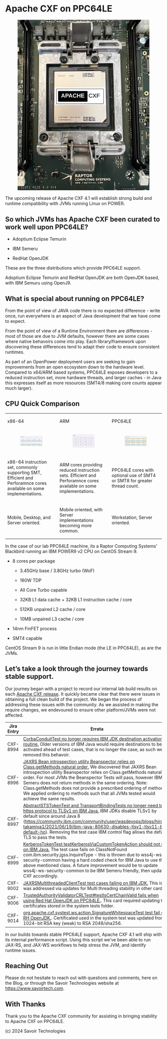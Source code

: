 # Apache CXF on PPC64LE

<figure>
<img src="./assets/images/raptor-computing-systems-blackbird-power.png"
alt="POWER" />
</figure>

The upcoming release of Apache CXF 4.1 will establish strong build and
runtime compatibility with JVMs running Linux on POWER.

## So which JVMs has Apache CXF been curated to work well upon PPC64LE?

- Adoptium Eclipse Temurin

- IBM Semeru

- RedHat OpenJDK

These are the three distributions which provide PPC64LE support.

Adoptium Eclipse Temurin and RedHat OpenJDK are both OpenJDK based, with
IBM Semuru using OpenJ9.

## What is special about running on PPC64LE?

From the point of view of JAVA code there is no expected difference -
write once, run everywhere is an aspect of Java development that we have
come to expect.

From the point of view of a Runtime Environment there are differences -
most of those are due to JVM defaults, however there are some cases
where native behavoirs come into play. Each library/framework upon
discovering these differences tend to adapt their code to ensure
consistent runtimes.

As part of an OpenPower deployment users are seeking to gain
improvements from an open ecosystem down to the hardware level. Compared
to x64/ARM based systems, PPC64LE exposes developers to a reduced
instruction set, more hardware threads, and larger caches - in Java this
expresses itself as more resources (SMT4/8 making core counts appear
much larger).

## CPU Quick Comparison

<table>
<colgroup>
<col style="width: 33%" />
<col style="width: 33%" />
<col style="width: 33%" />
</colgroup>
<tbody>
<tr>
<td style="text-align: left;"><p>x86-64</p></td>
<td style="text-align: left;"><p>ARM</p></td>
<td style="text-align: left;"><p>PPC64LE</p></td>
</tr>
<tr>
<td style="text-align: left;"><figure>
<img src="./assets/images/x64.png" alt="x64" />
</figure></td>
<td style="text-align: left;"><figure>
<img src="./assets/images/arm.png" alt="arm" />
</figure></td>
<td style="text-align: left;"><figure>
<img src="./assets/images/power.png" alt="power" />
</figure></td>
</tr>
<tr>
<td style="text-align: left;"><p>x86-64 instruction set, commonly
supporting SMT, Efficient and Perforamnce cores available on some
implementations.</p></td>
<td style="text-align: left;"><p>ARM cores providing reduced instruction
sets. Efficient and Perforamnce cores available on some
implementations.</p></td>
<td style="text-align: left;"><p>PPC64LE cores with optional use of SMT4
or SMT8 for greater thread count.</p></td>
</tr>
<tr>
<td style="text-align: left;"><p>Mobile, Desktop, and Server
oriented.</p></td>
<td style="text-align: left;"><p>Mobile oriented, with Server
implementations becoming more common.</p></td>
<td style="text-align: left;"><p>Workstation, Server oriented.</p></td>
</tr>
</tbody>
</table>

In the case of our lab PPC64LE machine, its a Raptor Computing Systems'
Blackbird running an IBM POWER9 v2 CPU on CentOS Stream 9.

- 8 cores per package

  - 3.45GHz base / 3.8GHz turbo (WoF)

  - 160W TDP

  - All Core Turbo capable

  - 32KB L1 data cache + 32KB L1 instruction cache / core

  - 512KB unpaired L2 cache / core

  - 10MB unpaired L3 cache / core

- 14nm FinFET process

- SMT4 capable

CentOS Stream 9 is run in little Endian mode (the LE in PPC64LE), as are
the JVMs.

## Let’s take a look through the journey towards stable support.

Our journey began with a project to record our internal lab build
results on each [Apache CXF
release](https://github.com/savoirtech/apache-cxf-report). It quickly
became clear that there were issues in obtaining a full clean build of
the project. We began the process of addressing these issues with the
community. As we assisted in making the require changes, we endevoured
to ensure other platform/JVMs were not affected.

| Jira Entry | Errata |
|----|----|
| CXF-8994 | [CorbaConduitTest no longer requires IBM JDK destination activation routine.](https://issues.apache.org/jira/browse/CXF-8994) Older versions of IBM Java would require destinations to be activated ahead of test cases, that is no longer the case, as such we removed this behavoir. |
| CXF-8996 | [JAXRS Bean introspection utility Beanspector relies on Class.getMethods natural order.](https://issues.apache.org/jira/browse/CXF-8996) We discovered that JAXRS Bean introspection utility Beanspector relies on Class.getMethods natural order. For most JVMs the Beanspector Tests will pass, however IBM Semeru does not return methods in the same ordering. Note: Class.getMethods does not provide a prescribed ordering of methods. We applied ordering to methods such that all JVMs tested would achieve the same results. |
| CXF-8997 | [AbstractSTSTokenTest and TransportBindingTests no longer need to set https protocol to TLSv1 on IBM Java.](https://issues.apache.org/jira/browse/CXF-8997) IBM JDKs disable TLSv1 by default since around Java 8 (<https://community.ibm.com/community/user/wasdevops/blogs/hiroko-takamiya1/2021/06/19/ibm-java-80630-disables-tlsv1-tlsv11-by-default-ho>). Removing the test case IBM control flag allows the default TLS to pass the tests. |
| CXF-8999 | [KerberosTokenTest testKerberosViaCustomTokenAction should not run on IBM Java.](https://issues.apache.org/jira/browse/CXF-8999) The test case fails on ClassNotFound com.ibm.security.jgss.InquireType - this is thrown due to wss4j-ws-security-common having a hard coded check for IBM Java to use the above mentioned class. A future improvement would be to update wss4j-ws-security-common to be IBM Semeru friendly, then update CXF accordingly. |
| CXF-9002 | [JAXRSMultithreadedClientTest test cases failing on IBM JDK.](https://issues.apache.org/jira/browse/CXF-9002) This is was addressed via updates for Multi threading stability in other cards. |
| CXF-9006 | [TrustedAuthorityValidatorCRLTest#testIsCertChainValid fails when using Red Hat OpenJDK on PPC64LE.](https://issues.apache.org/jira/browse/CXF-9006). This card required updating the certificates stored in the system tests folder. |
| CXF-9014 | [org.apache.cxf.systest.ws.action.SignatureWhitespaceTest test fail on RH OpenJDK.](https://issues.apache.org/jira/browse/CXF-9014). Certificated used in the system test was updated from 1024-bit RSA key (weak) to RSA 2048/sha256. |

In our builds towards stable PPC64LE support, Apache CXF 4.1 will ship
with its internal performance script. Using this script we’ve been able
to run JAX-RS, and JAX-WS workflows to help stress the JVM, and identify
runtime issues.

## Reaching Out

Please do not hesitate to reach out with questions and comments, here on
the Blog, or through the Savoir Technologies website at
<https://www.savoirtech.com>.

## With Thanks

Thank you to the Apache CXF community for assisting in bringing
stability to Apache CXF on PPC64LE.

\(c\) 2024 Savoir Technologies
